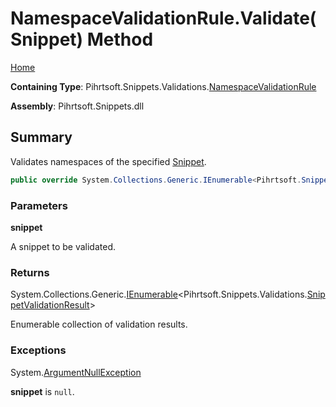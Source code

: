 # NamespaceValidationRule\.Validate\(Snippet\) Method

[Home](../../../../../README.md)

**Containing Type**: Pihrtsoft\.Snippets\.Validations\.[NamespaceValidationRule](../README.md)

**Assembly**: Pihrtsoft\.Snippets\.dll

## Summary

Validates namespaces of the specified [Snippet](../../../Snippet/README.md)\.

```csharp
public override System.Collections.Generic.IEnumerable<Pihrtsoft.Snippets.Validations.SnippetValidationResult> Validate(Pihrtsoft.Snippets.Snippet snippet)
```

### Parameters

**snippet**

A snippet to be validated\.

### Returns

System\.Collections\.Generic\.[IEnumerable](https://docs.microsoft.com/en-us/dotnet/api/system.collections.generic.ienumerable-1)\<Pihrtsoft\.Snippets\.Validations\.[SnippetValidationResult](../../SnippetValidationResult/README.md)>

Enumerable collection of validation results\.

### Exceptions

System\.[ArgumentNullException](https://docs.microsoft.com/en-us/dotnet/api/system.argumentnullexception)

**snippet** is `null`\.

